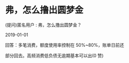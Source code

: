 # 弗，怎么撸出圆梦金

(提问)匿名用户 : 弗，怎么撸出圆梦金？

2019-01-01

回答：多笔消费，额度使用率控制在 50%~80%，账单日前还

部分回去。高频消费低负债无逾期基本可以出(0 赞)